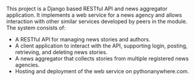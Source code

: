 This project is a Django based RESTful API and news aggregator application. It implements a web service for a news agency and allows interaction with other similar services developed by peers in the module. The system consists of:

* A RESTful API for managing news stories and authors.
* A client application to interact with the API, supporting login, posting, retrieving, and deleting news stories.
* A news aggregator that collects stories from multiple registered news agencies.
* Hosting and deployment of the web service on pythonanywhere.com.
